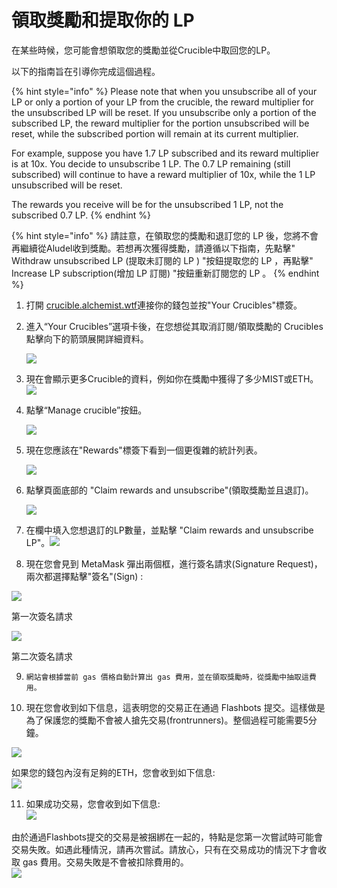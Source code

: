 # 領取獎勵和提取你的 LP

在某些時候，您可能會想領取您的獎勵並從Crucible中取回您的LP。 

以下的指南旨在引導你完成這個過程。 

{% hint style="info" %}
Please note that when you unsubscribe all of your LP or only a portion of your LP from the crucible, the reward multiplier for the unsubscribed LP will be reset.  If you unsubscribe only a portion of the subscribed LP, the reward multiplier for the portion unsubscribed will be reset, while the subscribed portion will remain at its current multiplier. 

For example, suppose you have 1.7 LP subscribed and its reward multiplier is at 10x. You decide to unsubscribe 1 LP. The 0.7 LP remaining \(still subscribed\) will continue to have a reward multiplier of 10x, while the 1 LP unsubscribed will be reset. 

The rewards you receive will be for the unsubscribed 1 LP, not the subscribed 0.7 LP.
{% endhint %}

{% hint style="info" %}
請註意，在領取您的獎勵和退訂您的 LP 後，您將不會再繼續從Aludel收到獎勵。若想再次獲得獎勵，請遵循以下指南，先點擊" Withdraw unsubscribed LP \(提取未訂閱的 LP \) "按鈕提取您的 LP ，再點擊" Increase LP subscription\(增加 LP 訂閱\) "按鈕重新訂閱您的 LP 。
{% endhint %}

1. 打開 [crucible.alchemist.wtf](https://crucible.alchemist.wtf/)連接你的錢包並按"Your Crucibles"標簽。
2. 進入“Your Crucibles”選項卡後，在您想從其取消訂閱/領取獎勵的 Crucibles 點擊向下的箭頭展開詳細資料。

  
   ![](../../.gitbook/assets/screenshot-2021-05-07-at-12.50.58.png) 

3. 現在會顯示更多Crucible的資料，例如你在獎勵中獲得了多少MIST或ETH。 ![](../../.gitbook/assets/screenshot-2021-05-07-at-12.50.42.png) 
4. 點擊“Manage crucible”按鈕。

  
   ![](../../.gitbook/assets/screenshot-2021-05-07-at-12.51.04.png) 

5. 現在您應該在"Rewards"標簽下看到一個更復雜的統計列表。

  
    ![](../../.gitbook/assets/screenshot-2021-05-07-at-12.51.22.png) 

6. 點擊頁面底部的 "Claim rewards and unsubscribe"\(領取獎勵並且退訂\)。

  
   ![](../../.gitbook/assets/screenshot-2021-05-07-at-13.05.52.png) 

7. 在欄中填入您想退訂的LP數量，並點擊 "Claim rewards and unsubscribe LP"。![](../../.gitbook/assets/1.png)
8. 現在您會見到 MetaMask 彈出兩個框，進行簽名請求\(Signature Request\)，兩次都選擇點擊"簽名"\(Sign\) :

![](../../.gitbook/assets/2%20%282%29%20%282%29%20%281%29.png)

第一次簽名請求

![](../../.gitbook/assets/3%20%281%29%20%285%29%20%281%29%20%284%29.png)

第二次簽名請求  


9.     網站會根據當前 gas 價格自動計算出 gas 費用，並在領取獎勵時，從獎勵中抽取這費用。

10.   現在您會收到如下信息，這表明您的交易正在通過 Flashbots 提交。這樣做是為了保護您的獎勵不會被人搶先交易\(frontrunners\)。整個過程可能需要5分鐘。

![](../../.gitbook/assets/4%20%281%29%20%282%29.png)  
  
如果您的錢包內沒有足夠的ETH，您會收到如下信息:  
![](../../.gitbook/assets/edlin%20%281%29.png)  


11.   如果成功交易，您會收到如下信息:  
![](../../.gitbook/assets/6.png)  
  
由於通過Flashbots提交的交易是被捆綁在一起的，特點是您第一次嘗試時可能會交易失敗。如遇此種情況，請再次嘗試。請放心，只有在交易成功的情況下才會收取 gas 費用。交易失敗是不會被扣除費用的。  
![](../../.gitbook/assets/7%20%281%29.png)


